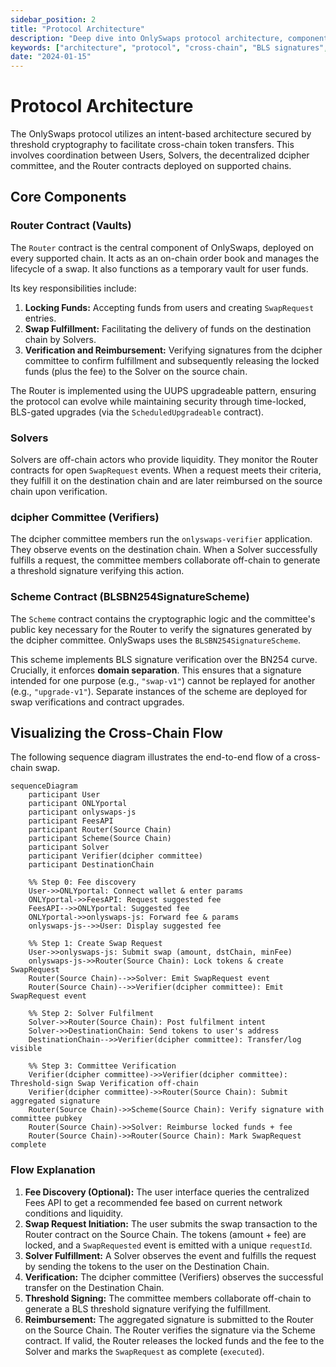 ```yaml
---
sidebar_position: 2
title: "Protocol Architecture"
description: "Deep dive into OnlySwaps protocol architecture, components, and cross-chain flow with sequence diagrams"
keywords: ["architecture", "protocol", "cross-chain", "BLS signatures", "dcipher", "solvers"]
date: "2024-01-15"
---
```


# Protocol Architecture

The OnlySwaps protocol utilizes an intent-based architecture secured by threshold cryptography to facilitate cross-chain token transfers. This involves coordination between Users, Solvers, the decentralized dcipher committee, and the Router contracts deployed on supported chains.

## Core Components

### Router Contract (Vaults)

The `Router` contract is the central component of OnlySwaps, deployed on every supported chain. It acts as an on-chain order book and manages the lifecycle of a swap. It also functions as a temporary vault for user funds.

Its key responsibilities include:
1.  **Locking Funds:** Accepting funds from users and creating `SwapRequest` entries.
2.  **Swap Fulfillment:** Facilitating the delivery of funds on the destination chain by Solvers.
3.  **Verification and Reimbursement:** Verifying signatures from the dcipher committee to confirm fulfillment and subsequently releasing the locked funds (plus the fee) to the Solver on the source chain.

The Router is implemented using the UUPS upgradeable pattern, ensuring the protocol can evolve while maintaining security through time-locked, BLS-gated upgrades (via the `ScheduledUpgradeable` contract).

### Solvers

Solvers are off-chain actors who provide liquidity. They monitor the Router contracts for open `SwapRequest` events. When a request meets their criteria, they fulfill it on the destination chain and are later reimbursed on the source chain upon verification.

### dcipher Committee (Verifiers)

The dcipher committee members run the `onlyswaps-verifier` application. They observe events on the destination chain. When a Solver successfully fulfills a request, the committee members collaborate off-chain to generate a threshold signature verifying this action.

### Scheme Contract (BLSBN254SignatureScheme)

The `Scheme` contract contains the cryptographic logic and the committee's public key necessary for the Router to verify the signatures generated by the dcipher committee. OnlySwaps uses the `BLSBN254SignatureScheme`.

This scheme implements BLS signature verification over the BN254 curve. Crucially, it enforces **domain separation**. This ensures that a signature intended for one purpose (e.g., `"swap-v1"`) cannot be replayed for another (e.g., `"upgrade-v1"`). Separate instances of the scheme are deployed for swap verifications and contract upgrades.

## Visualizing the Cross-Chain Flow

The following sequence diagram illustrates the end-to-end flow of a cross-chain swap.

```mermaid
sequenceDiagram
    participant User
    participant ONLYportal
    participant onlyswaps-js
    participant FeesAPI
    participant Router(Source Chain)
    participant Scheme(Source Chain)
    participant Solver
    participant Verifier(dcipher committee)
    participant DestinationChain

    %% Step 0: Fee discovery
    User->>ONLYportal: Connect wallet & enter params
    ONLYportal->>FeesAPI: Request suggested fee
    FeesAPI-->>ONLYportal: Suggested fee
    ONLYportal->>onlyswaps-js: Forward fee & params
    onlyswaps-js-->>User: Display suggested fee

    %% Step 1: Create Swap Request
    User->>onlyswaps-js: Submit swap (amount, dstChain, minFee)
    onlyswaps-js->>Router(Source Chain): Lock tokens & create SwapRequest
    Router(Source Chain)-->>Solver: Emit SwapRequest event
    Router(Source Chain)-->>Verifier(dcipher committee): Emit SwapRequest event

    %% Step 2: Solver Fulfilment
    Solver->>Router(Source Chain): Post fulfilment intent
    Solver->>DestinationChain: Send tokens to user's address
    DestinationChain-->>Verifier(dcipher committee): Transfer/log visible

    %% Step 3: Committee Verification
    Verifier(dcipher committee)->>Verifier(dcipher committee): Threshold-sign Swap Verification off-chain
    Verifier(dcipher committee)->>Router(Source Chain): Submit aggregated signature
    Router(Source Chain)->>Scheme(Source Chain): Verify signature with committee pubkey
    Router(Source Chain)->>Solver: Reimburse locked funds + fee
    Router(Source Chain)->>Router(Source Chain): Mark SwapRequest complete
```

### Flow Explanation

1.  **Fee Discovery (Optional):** The user interface queries the centralized Fees API to get a recommended fee based on current network conditions and liquidity.
2.  **Swap Request Initiation:** The user submits the swap transaction to the Router contract on the Source Chain. The tokens (amount + fee) are locked, and a `SwapRequested` event is emitted with a unique `requestId`.
3.  **Solver Fulfillment:** A Solver observes the event and fulfills the request by sending the tokens to the user on the Destination Chain.
4.  **Verification:** The dcipher committee (Verifiers) observes the successful transfer on the Destination Chain.
5.  **Threshold Signing:** The committee members collaborate off-chain to generate a BLS threshold signature verifying the fulfillment.
6.  **Reimbursement:** The aggregated signature is submitted to the Router on the Source Chain. The Router verifies the signature via the Scheme contract. If valid, the Router releases the locked funds and the fee to the Solver and marks the `SwapRequest` as complete (`executed`).

